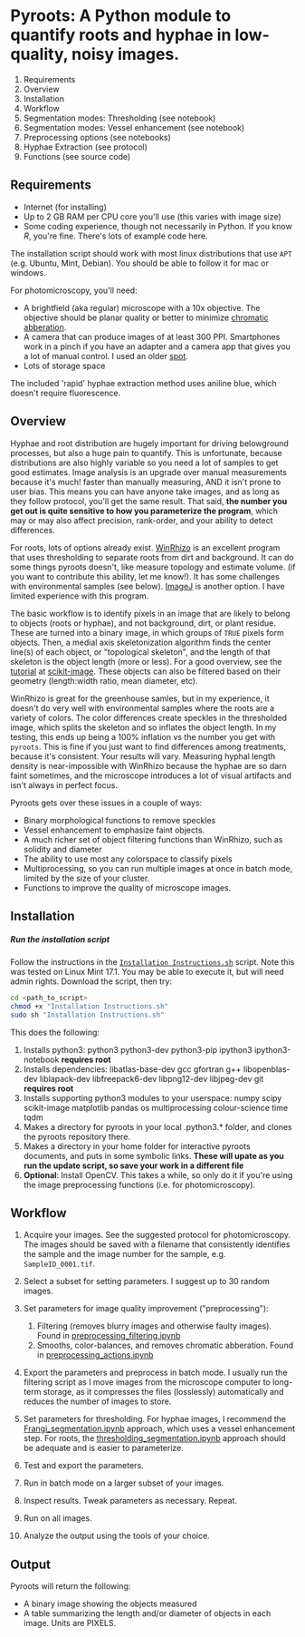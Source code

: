 
# Pyroots: A Python module to quantify roots and hyphae in low-quality, noisy images.

1. Requirements
1. Overview
2. Installation
3. Workflow
4. Segmentation modes: Thresholding (see notebook)
5. Segmentation modes: Vessel enhancement (see notebook)
6. Preprocessing options (see notebooks)
7. Hyphae Extraction (see protocol)
7. Functions (see source code)

## Requirements
- Internet (for installing)
- Up to 2 GB RAM per CPU core you'll use (this varies with image size)
- Some coding experience, though not necessarily in Python. If you know *R*, you're fine. There's lots of example code here.

The installation script should work with most linux distributions that use `APT` (e.g. Ubuntu, Mint, Debian).
You should be able to follow it for mac or windows.

For photomicroscopy, you'll need:

- A brightfield (aka regular) microscope with a 10x objective. The objective should be planar quality or better to minimize [chromatic abberation](https://digital-photography-school.com/chromatic-aberration-what-is-it-and-how-to-avoid-it/).
- A camera that can produce images of at least 300 PPI. Smartphones work in a pinch if you have an adapter and a camera app that gives you a lot of manual control. I used an older [spot](http://www.spotimaging.com/cameras/).
- Lots of storage space

The included 'rapid' hyphae extraction method uses aniline blue, which doesn't require fluorescence.

## Overview

Hyphae and root distribution are hugely important for driving belowground processes, but also a huge pain to quantify.
This is unfortunate, because distributions are also highly variable so you need a lot of samples to get good estimates.
Image analysis is an upgrade over manual measurements because it's much! faster than manually measuring, AND it isn't
prone to user bias. This means you can have anyone take images, and as long as they follow protocol, you'll get the
same result. That said, **the number you get out is quite sensitive to how you parameterize the program**, which may or may
also affect precision, rank-order, and your ability to detect differences.

For roots, lots of options already exist. [WinRhizo](http://regent.qc.ca/assets/winrhizo_about.html) is an excellent program
that uses thresholding to separate roots from dirt and background. It can do some things pyroots doesn't, like measure
topology and estimate volume. (if you want to contribute this ability, let me know!). It has some challenges with
environmental samples (see below). [ImageJ](https://imagej.nih.gov/ij/) is another option. I have limited experience
with this program.

The basic workflow is to identify pixels in an image that are likely to belong to objects (roots or hyphae), and not
background, dirt, or plant residue. These are turned into a binary image, in which groups of `TRUE` pixels form objects.
Then, a medial axis skeletonization algorithm finds the center line(s) of each object, or "topological skeleton", and
the length of that skeleton is the object length (more or less). For a good overview, see the
[tutorial](http://scikit-image.org/docs/0.10.x/auto_examples/plot_medial_transform.html) at
[scikit-image](http://scikit-image.org/). These objects can also be filtered based on their geometry
(length:width ratio, mean diameter, etc).

WinRhizo is great for the greenhouse samles, but in my experience, it doesn't do very well with environmental samples
where the roots are a variety of colors. The color differences create speckles in the thresholded image, which splits
the skeleton and so inflates the object length. In my testing, this ends up being a 100% inflation vs the number you
get with `pyroots`. This is fine if you just want to find differences among treatments, because it's consistent. Your
results will vary. Measuring hyphal length density is near-impossible with WinRhizo because the hyphae are so darn faint sometimes, and the microscope introduces a lot of visual artifacts and isn't always in perfect focus.

Pyroots gets over these issues in a couple of ways:

- Binary morphological functions to remove speckles
- Vessel enhancement to emphasize faint objects. 
- A much richer set of object filtering functions than WinRhizo, such as solidity and diameter
- The ability to use most any colorspace to classify pixels
- Multiprocessing, so you can run multiple images at once in batch mode, limited by the size of your cluster.
- Functions to improve the quality of microscope images.

## Installation
##### Run the installation script
Follow the instructions in the [`Installation Instructions.sh`](https://github.com/pme1123/pyroots/blob/master/Installation%20Instructions.sh) script. Note this was tested on Linux Mint 17.1. You may be able to execute it, but will need admin rights. Download the script, then try:

```bash
cd <path_to_script>
chmod +x "Installation Instructions.sh"
sudo sh "Installation Instructions.sh"
```

This does the following:

1. Installs python3: python3 python3-dev python3-pip ipython3 ipython3-notebook  **requires root**
2. Installs dependencies: libatlas-base-dev gcc gfortran g++ libopenblas-dev liblapack-dev libfreepack6-dev libpng12-dev libjpeg-dev git **requires root**
3. Installs supporting python3 modules to your userspace: numpy scipy scikit-image matplotlib pandas os multiprocessing colour-science time tqdm
4. Makes a directory for pyroots in your local .python3.* folder, and clones the pyroots repository there.
5. Makes a directory in your home folder for interactive pyroots documents, and puts in some symbolic links. **These will upate as you run the update script, so save your work in a different file**
6. **Optional**: Install OpenCV. This takes a while, so only do it if you're using the image preprocessing functions (i.e. for photomicroscopy).

## Workflow

1. Acquire your images. See the suggested protocol for photomicroscopy. The images should be saved with a filename that consistently identifies the sample and the image number for the sample, e.g. `SampleID_0001.tif`.

2. Select a subset for setting parameters. I suggest up to 30 random images.

2. Set parameters for image quality improvement ("preprocessing"):

    1. Filtering (removes blurry images and otherwise faulty images). Found in [preprocessing_filtering.ipynb](link)
    2. Smooths, color-balances, and removes chromatic abberation. Found in [preprocessing_actions.ipynb](link)

3. Export the parameters and preprocess in batch mode. I usually run the filtering script as I move images from the microscope computer to long-term storage, as it compresses the files (losslessly) automatically and reduces the number of images to store.

3. Set parameters for thresholding. For hyphae images, I recommend the [Frangi_segmentation.ipynb](link) approach, which uses a vessel enhancement step. For roots, the [thresholding_segmentation.ipynb](link) approach should be adequate and is easier to parameterize.

5. Test and export the parameters.

6. Run in batch mode on a larger subset of your images. 

7. Inspect results. Tweak parameters as necessary. Repeat.

8. Run on all images.

7. Analyze the output using the tools of your choice.

## Output
Pyroots will return the following:

- A binary image showing the objects measured
- A table summarizing the length and/or diameter of objects in each image. Units are PIXELS.
